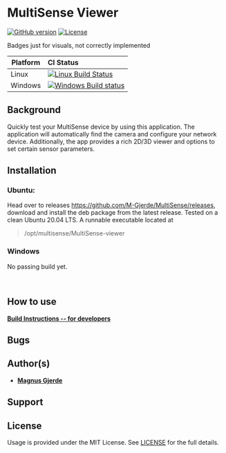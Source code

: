 # MultiSense Viewer

[![GitHub version](https://img.shields.io/badge/version-v0.1.0-blue.svg)](https://github.com/yilber/readme-boilerplate)
[![License](https://img.shields.io/github/license/yilber/readme-boilerplate.svg)](https://github.com/Yilber/readme-boilerplate/blob/master/LICENSE)
<!---
 [![Backers on Patreon](https://img.shields.io/badge/backer-Patreon-orange.svg)](https://www.patreon.com/yilber) [![Backers on Paypal](https://img.shields.io/badge/backer-Paypal-blue.svg)](https://www.paypal.me/Yilber) -->

Badges just for visuals, not correctly implemented

| Platform | CI Status                                                                                                                                                                    |
|----------|:-----------------------------------------------------------------------------------------------------------------------------------------------------------------------------|
| Linux    | [![Linux Build Status](https://ci.appveyor.com/api/projects/status/abynv8xd75m26qo9/branch/master?svg=true)](https://ci.appveyor.com/project/ianfixes/arduino-ci)            |
| Windows  | [![Windows Build status](http://badges.herokuapp.com/travis/Arduino-CI/arduino_ci?env=BADGE=linux&label=build&branch=master)](https://travis-ci.org/Arduino-CI/arduino_ci)   |

## Background
Quickly test your MultiSense device by using this application. The application will automatically find the camera and configure your network device. Additionally, the app provides a rich 2D/3D viewer and options to set certain sensor parameters.

## Installation
### Ubuntu:
Head over to releases https://github.com/M-Gjerde/MultiSense/releases, download and install the deb package from the latest release. Tested on a clean Ubuntu 20.04 LTS.
A runnable executable located at 
> /opt/multisense/MultiSense-viewer

### Windows
No passing build yet.

<br>

## How to use


[**Build Instructions -- for developers**](https://github.com/M-Gjerde/MultiSense/tree/master/docs)

## Bugs


## Author(s)

* [**Magnus Gjerde**](https://github.com/M-Gjerde/)

## Support

## License

Usage is provided under the MIT License. See [LICENSE](https://github.com/M-Gjerde/MultiSense/blob/master/LICENSE) for the full details.
